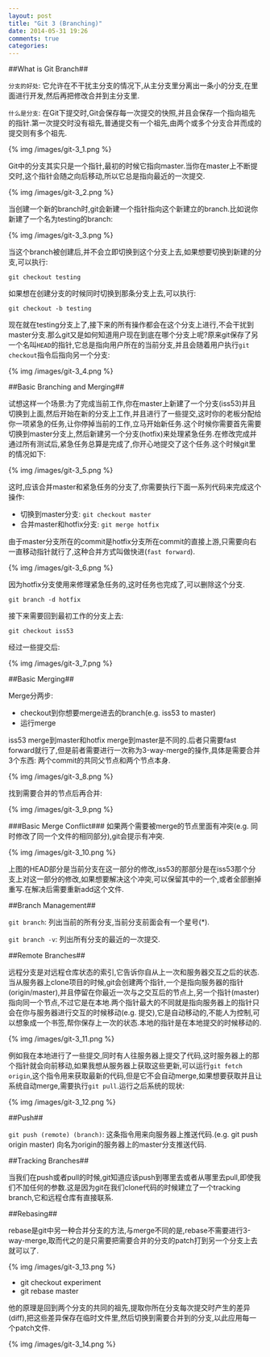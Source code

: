 ```yaml
---
layout: post
title: "Git 3 (Branching)"
date: 2014-05-31 19:26
comments: true
categories: 
---
```

##What is Git Branch##

`分支的好处`: 它允许在不干扰主分支的情况下,从主分支里分离出一条小的分支,在里面进行开发,然后再把修改合并到主分支里.

`什么是分支`: 在Git下提交时,Git会保存每一次提交的快照,并且会保存一个指向祖先的指针.第一次提交时没有祖先,普通提交有一个祖先,由两个或多个分支合并而成的提交则有多个祖先.

<!-- more -->

 {% img /images/git-3_1.png %}

Git中的分支其实只是一个指针,最初的时候它指向master.当你在master上不断提交时,这个指针会随之向后移动,所以它总是指向最近的一次提交.

 {% img /images/git-3_2.png %}
 
当创建一个新的branch时,git会新建一个指针指向这个新建立的branch.比如说你新建了一个名为testing的branch:

 {% img /images/git-3_3.png %}
 
当这个branch被创建后,并不会立即切换到这个分支上去,如果想要切换到新建的分支,可以执行:

`git checkout testing`

如果想在创建分支的时候同时切换到那条分支上去,可以执行:

`git checkout -b testing`

现在就在testing分支上了,接下来的所有操作都会在这个分支上进行,不会干扰到master分支.那么git又是如何知道用户现在到底在哪个分支上呢?原来git保存了另一个名叫`HEAD`的指针,它总是指向用户所在的当前分支,并且会随着用户执行`git checkout`指令后指向另一个分支:

 {% img /images/git-3_4.png %}
 
##Basic Branching and Merging##

试想这样一个场景:为了完成当前工作,你在master上新建了一个分支(iss53)并且切换到上面,然后开始在新的分支上工作,并且进行了一些提交,这时你的老板分配给你一项紧急的任务,让你停掉当前的工作,立马开始新任务.这个时候你需要首先需要切换到master分支上,然后新建另一个分支(hotfix)来处理紧急任务.在修改完成并通过所有测试后,紧急任务总算是完成了,你开心地提交了这个任务.这个时候git里的情况如下:

 {% img /images/git-3_5.png %}
 
这时,应该合并master和紧急任务的分支了,你需要执行下面一系列代码来完成这个操作:

* 切换到master分支: `git checkout master`
* 合并master和hotfix分支: `git merge hotfix`

由于master分支所在的commit是hotfix分支所在commit的直接上游,只需要向右一直移动指针就行了,这种合并方式叫做快进(`fast forward`).

 {% img /images/git-3_6.png %}

因为hotfix分支使用来修理紧急任务的,这时任务也完成了,可以删除这个分支.

`git branch -d hotfix`

接下来需要回到最初工作的分支上去:

`git checkout iss53`

经过一些提交后:

 {% img /images/git-3_7.png %}
 
##Basic Merging##

Merge分两步:

* checkout到你想要merge进去的branch(e.g. iss53 to master)
* 运行merge

iss53 merge到master和hotfix merge到master是不同的.后者只需要fast forward就行了,但是前者需要进行一次称为3-way-merge的操作,具体是需要合并3个东西: 两个commit的共同父节点和两个节点本身.

 {% img /images/git-3_8.png %}
 
找到需要合并的节点后再合并:

 {% img /images/git-3_9.png %}
 
###Basic Merge Conflict###
如果两个需要被merge的节点里面有冲突(e.g. 同时修改了同一个文件的相同部分),git会提示有冲突.

 {% img /images/git-3_10.png %}
 
上图的HEAD部分是当前分支在这一部分的修改,iss53的那部分是在iss53那个分支上对这一部分的修改,如果想要解决这个冲突,可以保留其中的一个,或者全部删掉重写.在解决后需要重新add这个文件.

##Branch Management##

`git branch`: 列出当前的所有分支,当前分支前面会有一个星号(*).

`git branch -v`: 列出所有分支的最近的一次提交.

##Remote Branches##

远程分支是对远程仓库状态的索引,它告诉你自从上一次和服务器交互之后的状态.当从服务器上clone项目的时候,git会创建两个指针,一个是指向服务器的指针(origin/master),并且停留在你最近一次与之交互后的节点上,另一个指针(master)指向同一个节点,不过它是在本地.两个指针最大的不同就是指向服务器上的指针只会在你与服务器进行交互的时候移动(e.g. 提交),它是自动移动的,不能人为控制,可以想象成一个书签,帮你保存上一次的状态.本地的指针是在本地提交的时候移动的.

{% img /images/git-3_11.png %}

例如我在本地进行了一些提交,同时有人往服务器上提交了代码,这时服务器上的那个指针就会向前移动,如果我想从服务器上获取这些更新,可以运行`git fetch origin`,这个指令用来获取最新的代码,但是它不会自动merge,如果想要获取并且让系统自动merge,需要执行`git pull`.运行之后系统的现状:

{% img /images/git-3_12.png %}

##Push##

`git push (remote) (branch)`: 这条指令用来向服务器上推送代码.(e.g. git push origin master) 向名为origin的服务器上的master分支推送代码.

##Tracking Branches##

当我们在push或者pull的时候,git知道应该push到哪里去或者从哪里去pull,即使我们不加任何的参数.这是因为git在我们clone代码的时候建立了一个tracking branch,它和远程仓库有直接联系.

##Rebasing##

rebase是git中另一种合并分支的方法,与merge不同的是,rebase不需要进行3-way-merge,取而代之的是只需要把需要合并的分支的patch打到另一个分支上去就可以了.

{% img /images/git-3_13.png %}

* git checkout experiment
* git rebase master

他的原理是回到两个分支的共同的祖先,提取你所在分支每次提交时产生的差异(diff),把这些差异保存在临时文件里,然后切换到需要合并到的分支,以此应用每一个patch文件.

{% img /images/git-3_14.png %}